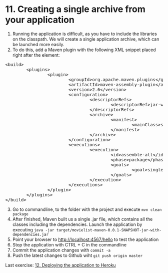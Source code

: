 # 11. Creating a single archive from your application
1. Running the application is difficult, as you have to include the libraries on the classpath. We will create a single application archive, which can be launched more easily.
2. To do this, add a Maven plugin with the following XML snippet placed right after the </dependencies> element:
<pre>&lt;build&gt;
        &lt;plugins&gt;
                &lt;plugin&gt;
                        &lt;groupId&gt;org.apache.maven.plugins&lt;/groupId&gt;
                        &lt;artifactId&gt;maven-assembly-plugin&lt;/artifactId&gt;
                        &lt;version&gt;2.6&lt;/version&gt;
                        &lt;configuration&gt;
                                &lt;descriptorRefs&gt;
                                        &lt;descriptorRef&gt;jar-with-dependencies&lt;/descriptorRef&gt;
                                &lt;/descriptorRefs&gt;
                                &lt;archive&gt;
                                        &lt;manifest&gt;
                                                &lt;mainClass&gt;sk.fei.ci.MovieList&lt;/mainClass&gt;
                                        &lt;/manifest&gt;
                                &lt;/archive&gt;
                        &lt;/configuration&gt;
                        &lt;executions&gt;
                                &lt;execution&gt;
                                        &lt;id&gt;assemble-all&lt;/id&gt;
                                        &lt;phase&gt;package&lt;/phase&gt;
                                        &lt;goals&gt;
                                                &lt;goal&gt;single&lt;/goal&gt;
                                        &lt;/goals&gt;
                                &lt;/execution&gt;
                        &lt;/executions&gt;
                &lt;/plugin&gt;
        &lt;/plugins&gt;
&lt;/build&gt;</pre>
3. Go to commandline, to the folder with the project and execute `mvn clean package`
4. After finished, Maven built us a single .jar file, which contains all the classes including the dependencies. 
Launch the application by executing `java -jar target/movielist-maven-0.0.1-SNAPSHOT-jar-with-dependencies.jar` 
5. Point your browser to [http://localhost:4567/hello](http://localhost:4567/hello) to test the application
6. Stop the application with CTRL + C in the commandline
7. Commit the application changes with `commit -a`
8. Push the latest changes to Github wiht `git push origin master`

Last exercise: [12. Deploying the application to Heroku](https://github.com/jurajtoth/fei-buildtools-ci/tree/master/12.%20Deploying%20the%20application%20to%20Heroku)